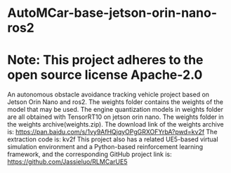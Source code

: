 # AutoMCar-base-jetson-orin-nano-ros2
# Note: This project adheres to the open source license Apache-2.0
An autonomous obstacle avoidance tracking vehicle project based on Jetson Orin Nano and ros2.
The weights folder contains the weights of the model that may be used.
The engine quantization models in weights folder are all obtained with TensorRT10 on jetson orin nano.
The weights folder in the weights archive(weights.zip).
The download link of the weights archive is: https://pan.baidu.com/s/1vy9AfHQjqyOPgGRXOFYrbA?pwd=kv2f
The extraction code is: kv2f
This project also has a related UE5-based virtual simulation environment and a Python-based reinforcement learning framework, and the corresponding GitHub project link is: https://github.com/Jassieluo/RLMCarUE5
